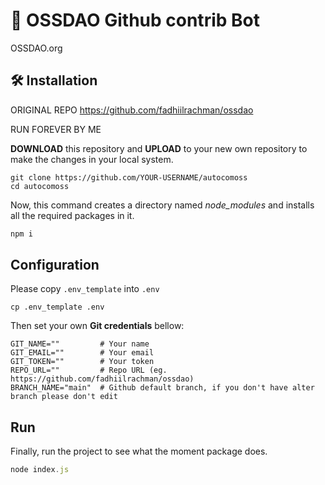 # 🤖 OSSDAO Github contrib Bot

OSSDAO.org

## 🛠️ Installation

ORIGINAL REPO https://github.com/fadhiilrachman/ossdao

RUN FOREVER BY ME

**DOWNLOAD** this repository and **UPLOAD** to your new own repository to make the changes in your local system.

```git-bash
git clone https://github.com/YOUR-USERNAME/autocomoss
cd autocomoss
```

Now, this command creates a directory named *node_modules* and installs all the required packages in it.

```javascript
npm i
```

## Configuration

Please copy `.env_template` into `.env`

```shell
cp .env_template .env
```

Then set your own **Git credentials** bellow:

```shell
GIT_NAME=""         # Your name
GIT_EMAIL=""        # Your email
GIT_TOKEN=""        # Your token
REPO_URL=""         # Repo URL (eg. https://github.com/fadhiilrachman/ossdao)
BRANCH_NAME="main"  # Github default branch, if you don't have alter branch please don't edit
```

## Run

Finally, run the project to see what the moment package does.

```javascript
node index.js
```
